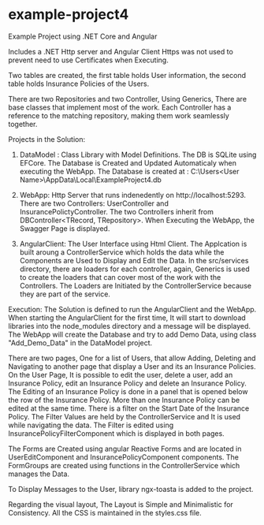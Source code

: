 # example-project4
Example Project using .NET Core and Angular

Includes a .NET Http server and Angular Client
Https was not used to prevent need to use Certificates when Executing.

Two tables are created, 
the first table holds User information, 
the second table holds Insurance Policies of the Users.

There are two Repositories and two Controller, 
Using Generics, There are base classes that implement most of the work.
Each Controller has a reference to the matching repository, making them work seamlessly together.

Projects in the Solution:
1. DataModel : Class Library with Model Definitions.
The DB is SQLite using EFCore.
The Database is Created and Updated Automaticaly when executing the WebApp.
The Database is created at : C:\Users\<User Name>\AppData\Local\ExampleProject4.db 

2. WebApp: Http Server that runs indenedently on http://localhost:5293.
There are two Controllers: UserController and InsurancePolictyController.
The two Controllers inherit from DBController<TRecord, TRepository>.
When Executing the WebApp, the Swagger Page is displayed.

3. AngularClient: The User Interface using Html Client.
The Applcation is built aroung a ControllerService which holds the data 
   while the Components are Used to Display and Edit the Data.
In the src/services directory, there are loaders for each controller, again,
	Generics is used to create the loaders that can cover most of the work with the Controllers.
The Loaders are Initiated by the ControllerService because they are part of the service. 

Execution:
The Solution is defined to run the AngularClient and the WebApp.
When starting the AngularClient for the first time, It will start to download libraries into
	the node_modules directory and a message will be displayed.
The WebApp will create the Database and try to add Demo Data, using class "Add_Demo_Data" in the DataModel project.

There are two pages, One for a list of Users, that allow Adding, Deleting and Navigating 
   to another page that display a User and its an Insurance Policies.
On the User Page, It is possible to edit the user, delete a user, 
   add an Insurance Policy, edit an Insurance Policy and delete an Insurance Policy.
The Editing of an Insurance Policy is done in a panel that is opened below the row
   of the Insurance Policy. More than one Insurance Policy can be edited at the same time.
There is a filter on the Start Date of the Insurance Policy.
	The Filter Values are held by the ControllerService and It 
	is used while navigating the data. 
	The Filter is edited using InsurancePolicyFilterComponent which is displayed in both pages.  

The Forms are Created using angular Reactive Forms and are located in UserEditComponent
	and InsurancePolicyComponent components. The FormGroups are created 
	using functions in the ControllerService which manages the Data.

To Display Messages to the User, library ngx-toasta is added to the project.


Regarding the visual layout, The Layout is Simple and Minimalistic for Consistency.
All the CSS is maintained in the styles.css file.



